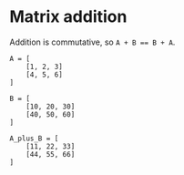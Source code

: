 # Matrix addition

Addition is commutative, so `A + B == B + A`.

	A = [
		[1, 2, 3]
		[4, 5, 6]
	]

	B = [
		[10, 20, 30]
		[40, 50, 60]
	]

	A_plus_B = [
		[11, 22, 33]
		[44, 55, 66]
	]
